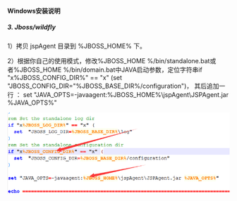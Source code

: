 #### Windows安装说明

##### 3. Jboss/wildfly
1）拷贝 jspAgent 目录到 %JBOSS_HOME% 下。

2）根据你自己的使用模式，修改%JBOSS_HOME %/bin/standalone.bat或者%JBOSS_HOME %/bin/domain.bat中JAVA启动参数，定位字符串if "x%JBOSS_CONFIG_DIR%" == "x" (set "JBOSS_CONFIG_DIR="%JBOSS_BASE_DIR%/configuration")， 其后追加一行 ：
set "JAVA_OPTS=-javaagent:%JBOSS_HOME%\jspAgent\JSPAgent.jar %JAVA_OPTS%"

![](/assets/Windows_Jboss_1.png)


